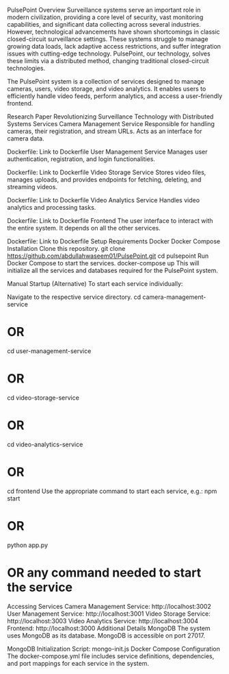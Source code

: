 PulsePoint
Overview
Surveillance systems serve an important role in modern civilization, providing a core level of security, vast monitoring capabilities, and significant data collecting across several industries. However, technological advancements have shown shortcomings in classic closed-circuit surveillance settings. These systems struggle to manage growing data loads, lack adaptive access restrictions, and suffer integration issues with cutting-edge technology. PulsePoint, our technology, solves these limits via a distributed method, changing traditional closed-circuit technologies.

The PulsePoint system is a collection of services designed to manage cameras, users, video storage, and video analytics. It enables users to efficiently handle video feeds, perform analytics, and access a user-friendly frontend.

Research Paper
Revolutionizing Surveillance Technology with Distributed Systems
Services
Camera Management Service
Responsible for handling cameras, their registration, and stream URLs. Acts as an interface for camera data.

Dockerfile: Link to Dockerfile
User Management Service
Manages user authentication, registration, and login functionalities.

Dockerfile: Link to Dockerfile
Video Storage Service
Stores video files, manages uploads, and provides endpoints for fetching, deleting, and streaming videos.

Dockerfile: Link to Dockerfile
Video Analytics Service
Handles video analytics and processing tasks.

Dockerfile: Link to Dockerfile
Frontend
The user interface to interact with the entire system. It depends on all the other services.

Dockerfile: Link to Dockerfile
Setup
Requirements
Docker
Docker Compose
Installation
Clone this repository.
git clone https://github.com/abdullahwaseem01/PulsePoint.git
cd pulsepoint
Run Docker Compose to start the services.
docker-compose up
This will initialize all the services and databases required for the PulsePoint system.

Manual Startup (Alternative)
To start each service individually:

Navigate to the respective service directory.
cd camera-management-service
# OR
cd user-management-service
# OR
cd video-storage-service
# OR
cd video-analytics-service
# OR
cd frontend
Use the appropriate command to start each service, e.g.:
npm start
# OR
python app.py
# OR any command needed to start the service
Accessing Services
Camera Management Service: http://localhost:3002
User Management Service: http://localhost:3001
Video Storage Service: http://localhost:3003
Video Analytics Service: http://localhost:3004
Frontend: http://localhost:3000
Additional Details
MongoDB
The system uses MongoDB as its database. MongoDB is accessible on port 27017.

MongoDB Initialization Script: mongo-init.js
Docker Compose Configuration
The docker-compose.yml file includes service definitions, dependencies, and port mappings for each service in the system.
